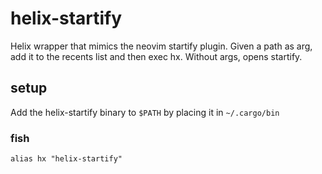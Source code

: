 # helix-startify
Helix wrapper that mimics the neovim startify plugin.
Given a path as arg, add it to the recents list and then exec hx.
Without args, opens startify.

## setup
Add the helix-startify binary to `$PATH` by placing it in `~/.cargo/bin`

### fish
```fish
alias hx "helix-startify"
```

